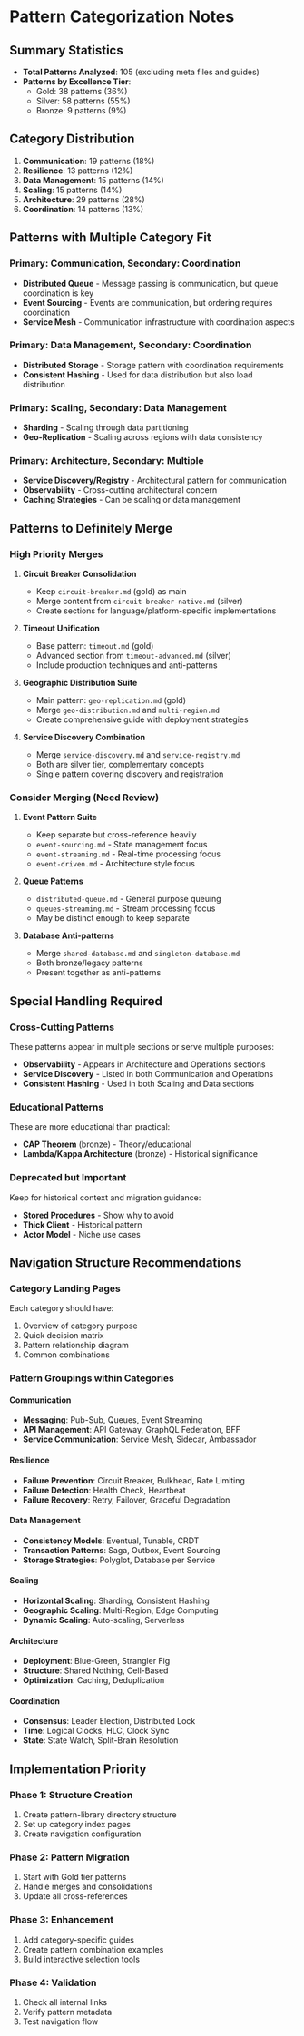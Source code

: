 # Pattern Categorization Notes

## Summary Statistics
- **Total Patterns Analyzed**: 105 (excluding meta files and guides)
- **Patterns by Excellence Tier**:
  - Gold: 38 patterns (36%)
  - Silver: 58 patterns (55%)
  - Bronze: 9 patterns (9%)

## Category Distribution
1. **Communication**: 19 patterns (18%)
2. **Resilience**: 13 patterns (12%)
3. **Data Management**: 15 patterns (14%)
4. **Scaling**: 15 patterns (14%)
5. **Architecture**: 29 patterns (28%)
6. **Coordination**: 14 patterns (13%)

## Patterns with Multiple Category Fit

### Primary: Communication, Secondary: Coordination
- **Distributed Queue** - Message passing is communication, but queue coordination is key
- **Event Sourcing** - Events are communication, but ordering requires coordination
- **Service Mesh** - Communication infrastructure with coordination aspects

### Primary: Data Management, Secondary: Coordination
- **Distributed Storage** - Storage pattern with coordination requirements
- **Consistent Hashing** - Used for data distribution but also load distribution

### Primary: Scaling, Secondary: Data Management
- **Sharding** - Scaling through data partitioning
- **Geo-Replication** - Scaling across regions with data consistency

### Primary: Architecture, Secondary: Multiple
- **Service Discovery/Registry** - Architectural pattern for communication
- **Observability** - Cross-cutting architectural concern
- **Caching Strategies** - Can be scaling or data management

## Patterns to Definitely Merge

### High Priority Merges
1. **Circuit Breaker Consolidation**
   - Keep `circuit-breaker.md` (gold) as main
   - Merge content from `circuit-breaker-native.md` (silver)
   - Create sections for language/platform-specific implementations

2. **Timeout Unification**
   - Base pattern: `timeout.md` (gold)
   - Advanced section from `timeout-advanced.md` (silver)
   - Include production techniques and anti-patterns

3. **Geographic Distribution Suite**
   - Main pattern: `geo-replication.md` (gold)
   - Merge `geo-distribution.md` and `multi-region.md`
   - Create comprehensive guide with deployment strategies

4. **Service Discovery Combination**
   - Merge `service-discovery.md` and `service-registry.md`
   - Both are silver tier, complementary concepts
   - Single pattern covering discovery and registration

### Consider Merging (Need Review)
1. **Event Pattern Suite**
   - Keep separate but cross-reference heavily
   - `event-sourcing.md` - State management focus
   - `event-streaming.md` - Real-time processing focus
   - `event-driven.md` - Architecture style focus

2. **Queue Patterns**
   - `distributed-queue.md` - General purpose queuing
   - `queues-streaming.md` - Stream processing focus
   - May be distinct enough to keep separate

3. **Database Anti-patterns**
   - Merge `shared-database.md` and `singleton-database.md`
   - Both bronze/legacy patterns
   - Present together as anti-patterns

## Special Handling Required

### Cross-Cutting Patterns
These patterns appear in multiple sections or serve multiple purposes:
- **Observability** - Appears in Architecture and Operations sections
- **Service Discovery** - Listed in both Communication and Operations
- **Consistent Hashing** - Used in both Scaling and Data sections

### Educational Patterns
These are more educational than practical:
- **CAP Theorem** (bronze) - Theory/educational
- **Lambda/Kappa Architecture** (bronze) - Historical significance

### Deprecated but Important
Keep for historical context and migration guidance:
- **Stored Procedures** - Show why to avoid
- **Thick Client** - Historical pattern
- **Actor Model** - Niche use cases

## Navigation Structure Recommendations

### Category Landing Pages
Each category should have:
1. Overview of category purpose
2. Quick decision matrix
3. Pattern relationship diagram
4. Common combinations

### Pattern Groupings within Categories

#### Communication
- **Messaging**: Pub-Sub, Queues, Event Streaming
- **API Management**: API Gateway, GraphQL Federation, BFF
- **Service Communication**: Service Mesh, Sidecar, Ambassador

#### Resilience  
- **Failure Prevention**: Circuit Breaker, Bulkhead, Rate Limiting
- **Failure Detection**: Health Check, Heartbeat
- **Failure Recovery**: Retry, Failover, Graceful Degradation

#### Data Management
- **Consistency Models**: Eventual, Tunable, CRDT
- **Transaction Patterns**: Saga, Outbox, Event Sourcing
- **Storage Strategies**: Polyglot, Database per Service

#### Scaling
- **Horizontal Scaling**: Sharding, Consistent Hashing
- **Geographic Scaling**: Multi-Region, Edge Computing
- **Dynamic Scaling**: Auto-scaling, Serverless

#### Architecture
- **Deployment**: Blue-Green, Strangler Fig
- **Structure**: Shared Nothing, Cell-Based
- **Optimization**: Caching, Deduplication

#### Coordination
- **Consensus**: Leader Election, Distributed Lock
- **Time**: Logical Clocks, HLC, Clock Sync
- **State**: State Watch, Split-Brain Resolution

## Implementation Priority

### Phase 1: Structure Creation
1. Create pattern-library directory structure
2. Set up category index pages
3. Create navigation configuration

### Phase 2: Pattern Migration
1. Start with Gold tier patterns
2. Handle merges and consolidations
3. Update all cross-references

### Phase 3: Enhancement
1. Add category-specific guides
2. Create pattern combination examples
3. Build interactive selection tools

### Phase 4: Validation
1. Check all internal links
2. Verify pattern metadata
3. Test navigation flow